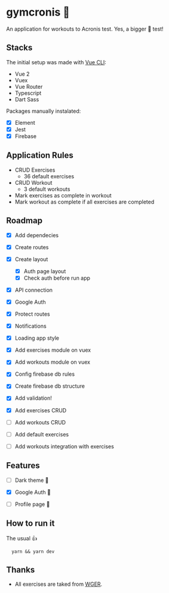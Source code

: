 # gymcronis 💪

An application for workouts to Acronis test. Yes, a bigger 💪 test!

## Stacks
The initial setup was made with [Vue CLI](https://cli.vuejs.org/):

- Vue 2
- Vuex
- Vue Router
- Typescript
- Dart Sass

Packages manually instalated:

- [x] Element
- [x] Jest
- [x] Firebase

## Application Rules
- CRUD Exercises
  - 36 default exercises
- CRUD Workout
  - 3 default workouts
- Mark exercises as complete in workout
- Mark workout as complete if all exercises are completed
## Roadmap

- [x] Add dependecies
- [x] Create routes
- [x] Create layout
  - [x] Auth page layout
  - [x] Check auth before run app
- [x] API connection
- [x] Google Auth
- [x] Protect routes
- [x] Notifications
- [x] Loading app style
- [x] Add exercises module on vuex
- [x] Add workouts module on vuex
- [x] Config firebase db rules
- [x] Create firebase db structure
- [x] Add validation!
- [x] Add exercises CRUD
- [ ] Add workouts CRUD
- [ ] Add default exercises
- [ ] Add workouts integration with exercises


## Features
- [ ] Dark theme 🌙
- [x] Google Auth 🔐
- [ ] Profile page 🧔


## How to run it
The usual 👍
```
  yarn && yarn dev
```
## Thanks
- All exercises are taked from [WGER](https://wger.de/). 